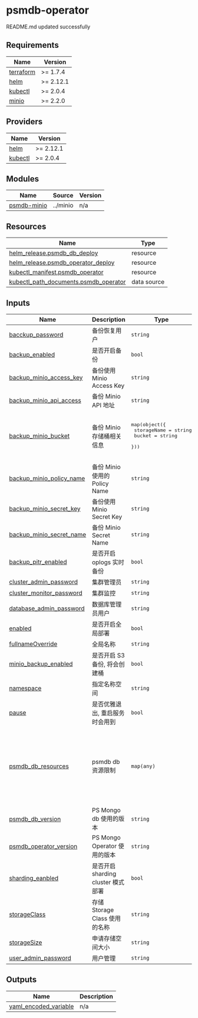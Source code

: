 # psmdb-operator

<!-- BEGINNING OF PRE-COMMIT-TERRAFORM DOCS HOOK -->
README.md updated successfully
<!-- END OF PRE-COMMIT-TERRAFORM DOCS HOOK -->

<!-- BEGIN_TF_DOCS -->


## Requirements

| Name | Version |
|------|---------|
| <a name="requirement_terraform"></a> [terraform](#requirement\_terraform) | >= 1.7.4 |
| <a name="requirement_helm"></a> [helm](#requirement\_helm) | >= 2.12.1 |
| <a name="requirement_kubectl"></a> [kubectl](#requirement\_kubectl) | >= 2.0.4 |
| <a name="requirement_minio"></a> [minio](#requirement\_minio) | >= 2.2.0 |
## Providers

| Name | Version |
|------|---------|
| <a name="provider_helm"></a> [helm](#provider\_helm) | >= 2.12.1 |
| <a name="provider_kubectl"></a> [kubectl](#provider\_kubectl) | >= 2.0.4 |
## Modules

| Name | Source | Version |
|------|--------|---------|
| <a name="module_psmdb-minio"></a> [psmdb-minio](#module\_psmdb-minio) | ../minio | n/a |
## Resources

| Name | Type |
|------|------|
| [helm_release.psmdb_db_deploy](https://registry.terraform.io/providers/hashicorp/helm/latest/docs/resources/release) | resource |
| [helm_release.psmdb_operator_deploy](https://registry.terraform.io/providers/hashicorp/helm/latest/docs/resources/release) | resource |
| [kubectl_manifest.psmdb_operator](https://registry.terraform.io/providers/alekc/kubectl/latest/docs/resources/manifest) | resource |
| [kubectl_path_documents.psmdb_operator](https://registry.terraform.io/providers/alekc/kubectl/latest/docs/data-sources/path_documents) | data source |
## Inputs

| Name | Description | Type | Default | Required |
|------|-------------|------|---------|:--------:|
| <a name="input_bacckup_password"></a> [bacckup\_password](#input\_bacckup\_password) | 备份恢复用户 | `string` | `"lLns9YE88V1GvywJzTOv"` | no |
| <a name="input_backup_enabled"></a> [backup\_enabled](#input\_backup\_enabled) | 是否开启备份 | `bool` | `true` | no |
| <a name="input_backup_minio_access_key"></a> [backup\_minio\_access\_key](#input\_backup\_minio\_access\_key) | 备份使用 Minio Access Key | `string` | `"backup"` | no |
| <a name="input_backup_minio_api_access"></a> [backup\_minio\_api\_access](#input\_backup\_minio\_api\_access) | 备份 Minio API 地址 | `string` | `"minio.minio.svc.cluster.local"` | no |
| <a name="input_backup_minio_bucket"></a> [backup\_minio\_bucket](#input\_backup\_minio\_bucket) | 备份 Minio 存储桶相关信息 | <pre>map(object({<br>    storageName = string<br>    bucket      = string<br>  }))</pre> | <pre>{<br>  "backup": {<br>    "bucket": "mongo-backups",<br>    "storageName": "s3-backups"<br>  }<br>}</pre> | no |
| <a name="input_backup_minio_policy_name"></a> [backup\_minio\_policy\_name](#input\_backup\_minio\_policy\_name) | 备份 Minio 使用的 Policy Name | `string` | `"psmdb-backup"` | no |
| <a name="input_backup_minio_secret_key"></a> [backup\_minio\_secret\_key](#input\_backup\_minio\_secret\_key) | 备份使用 Minio Secret Key | `string` | `"Qwe123456@@"` | no |
| <a name="input_backup_minio_secret_name"></a> [backup\_minio\_secret\_name](#input\_backup\_minio\_secret\_name) | 备份 Minio Secret Name | `string` | `"minio-secret"` | no |
| <a name="input_backup_pitr_enabled"></a> [backup\_pitr\_enabled](#input\_backup\_pitr\_enabled) | 是否开启 oplogs 实时备份 | `bool` | `true` | no |
| <a name="input_cluster_admin_password"></a> [cluster\_admin\_password](#input\_cluster\_admin\_password) | 集群管理员 | `string` | `"d1yeYMYjo1YlWZnwcP63"` | no |
| <a name="input_cluster_monitor_password"></a> [cluster\_monitor\_password](#input\_cluster\_monitor\_password) | 集群监控 | `string` | `"UxqbotjiOXuxFWy3fxxB"` | no |
| <a name="input_database_admin_password"></a> [database\_admin\_password](#input\_database\_admin\_password) | 数据库管理员用户 | `string` | `"3a3CkjMjvX2skgqWZAXI"` | no |
| <a name="input_enabled"></a> [enabled](#input\_enabled) | 是否开启全局部署 | `bool` | `true` | no |
| <a name="input_fullnameOverride"></a> [fullnameOverride](#input\_fullnameOverride) | 全局名称 | `string` | `"prod"` | no |
| <a name="input_minio_backup_enabled"></a> [minio\_backup\_enabled](#input\_minio\_backup\_enabled) | 是否开启 S3 备份, 将会创建桶 | `bool` | `true` | no |
| <a name="input_namespace"></a> [namespace](#input\_namespace) | 指定名称空间 | `string` | `"ps-mongo"` | no |
| <a name="input_pause"></a> [pause](#input\_pause) | 是否优雅退出, 重启服务时会用到 | `bool` | `false` | no |
| <a name="input_psmdb_db_resources"></a> [psmdb\_db\_resources](#input\_psmdb\_db\_resources) | psmdb db 资源限制 | `map(any)` | <pre>{<br>  "limits": {<br>    "cpu": "500m",<br>    "memory": "0.7G"<br>  },<br>  "requests": {<br>    "cpu": "500m",<br>    "memory": "0.7G"<br>  }<br>}</pre> | no |
| <a name="input_psmdb_db_version"></a> [psmdb\_db\_version](#input\_psmdb\_db\_version) | PS Mongo db 使用的版本 | `string` | `"1.15.3"` | no |
| <a name="input_psmdb_operator_version"></a> [psmdb\_operator\_version](#input\_psmdb\_operator\_version) | PS Mongo Operator 使用的版本 | `string` | `"1.15.4"` | no |
| <a name="input_sharding_eanbled"></a> [sharding\_eanbled](#input\_sharding\_eanbled) | 是否开启sharding cluster 模式部署 | `bool` | `false` | no |
| <a name="input_storageClass"></a> [storageClass](#input\_storageClass) | 存储 Storage Class 使用的名称 | `string` | `"longhorn"` | no |
| <a name="input_storageSize"></a> [storageSize](#input\_storageSize) | 申请存储空间大小 | `string` | `"15Gi"` | no |
| <a name="input_user_admin_password"></a> [user\_admin\_password](#input\_user\_admin\_password) | 用户管理 | `string` | `"FDUGiEEZY6zCwWCYSuyV"` | no |
## Outputs

| Name | Description |
|------|-------------|
| <a name="output_yaml_encoded_variable"></a> [yaml\_encoded\_variable](#output\_yaml\_encoded\_variable) | n/a |
<!-- END_TF_DOCS -->
